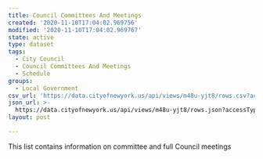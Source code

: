 ```yaml
---
title: Council Committees And Meetings
created: '2020-11-10T17:04:02.969756'
modified: '2020-11-10T17:04:02.969767'
state: active
type: dataset
tags:
  - City Council
  - Council Committees And Meetings
  - Schedule
groups:
  - Local Government
csv_url: 'https://data.cityofnewyork.us/api/views/m48u-yjt8/rows.csv?accessType=DOWNLOAD'
json_url: >-
  https://data.cityofnewyork.us/api/views/m48u-yjt8/rows.json?accessType=DOWNLOAD
layout: post

---
```

This list contains information on committee and full Council meetings
